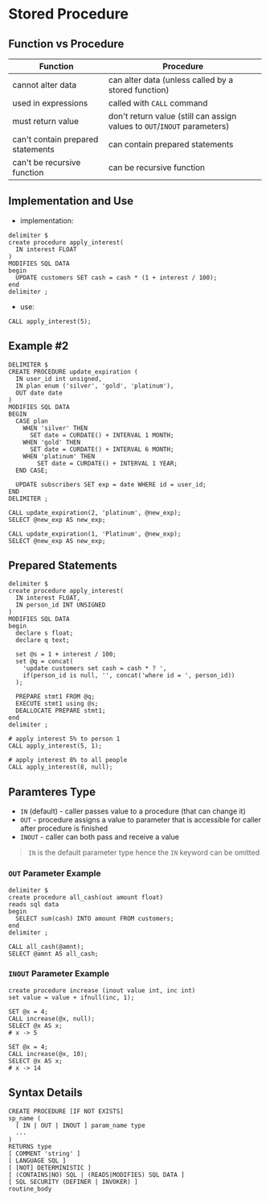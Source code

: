 # Stored Procedure

## Function vs Procedure

| Function | Procedure |
|--|--|
| cannot alter data | can alter data (unless called by a stored function) |
| used in expressions | called with `CALL` command |
| must return value | don't return value (still can assign values to `OUT`/`INOUT` parameters) |
| can't contain prepared statements | can contain prepared statements |
| can't be recursive function | can be recursive function |

## Implementation and Use

* implementation:

```
delimiter $
create procedure apply_interest(
  IN interest FLOAT
)
MODIFIES SQL DATA
begin
  UPDATE customers SET cash = cash * (1 + interest / 100);
end
delimiter ;
```

* use:

```
CALL apply_interest(5);
```

## Example #2

```
DELIMITER $
CREATE PROCEDURE update_expiration (
  IN user_id int unsigned,
  IN plan enum ('silver', 'gold', 'platinum'),
  OUT date date
)
MODIFIES SQL DATA
BEGIN
  CASE plan
    WHEN 'silver' THEN
      SET date = CURDATE() + INTERVAL 1 MONTH;
    WHEN 'gold' THEN
      SET date = CURDATE() + INTERVAL 6 MONTH;
    WHEN 'platinum' THEN
        SET date = CURDATE() + INTERVAL 1 YEAR;
  END CASE;

  UPDATE subscribers SET exp = date WHERE id = user_id;
END
DELIMITER ;
```

```
CALL update_expiration(2, 'platinum', @new_exp);
SELECT @new_exp AS new_exp;

CALL update_expiration(1, 'Platinum', @new_exp);
SELECT @new_exp AS new_exp;
```

## Prepared Statements

```
delimiter $
create procedure apply_interest(
  IN interest FLOAT,
  IN person_id INT UNSIGNED
)
MODIFIES SQL DATA
begin
  declare s float;
  declare q text;

  set @s = 1 + interest / 100;
  set @q = concat(
    'update customers set cash = cash * ? ',
    if(person_id is null, '', concat('where id = ', person_id))
  );

  PREPARE stmt1 FROM @q;
  EXECUTE stmt1 using @s;
  DEALLOCATE PREPARE stmt1;
end
delimiter ;
```

```
# apply interest 5% to person 1
CALL apply_interest(5, 1);

# apply interest 8% to all people
CALL apply_interest(8, null);
```

## Paramteres Type

* `IN` (default) - caller passes value to a procedure (that can change it)
* `OUT` - procedure assigns a value to parameter that is accessible for caller after procedure is finished
* `INOUT` - caller can both pass and receive a value

> `IN` is the default parameter type hence the `IN` keyword can be omitted

### `OUT` Parameter Example

```
delimiter $
create procedure all_cash(out amount float)
reads sql data
begin
  SELECT sum(cash) INTO amount FROM customers;
end
delimiter ;
```

```
CALL all_cash(@amnt);
SELECT @amnt AS all_cash;
```

### `INOUT` Parameter Example

```
create procedure increase (inout value int, inc int)
set value = value + ifnull(inc, 1);
```

```
SET @x = 4;
CALL increase(@x, null);
SELECT @x AS x;
# x -> 5

SET @x = 4;
CALL increase(@x, 10);
SELECT @x AS x;
# x -> 14
```

## Syntax Details

```
CREATE PROCEDURE [IF NOT EXISTS]
sp_name (
  [ IN | OUT | INOUT ] param_name type
  ...
)
RETURNS type
[ COMMENT 'string' ]
[ LANGUAGE SQL ]
[ [NOT] DETERMINISTIC ]
[ (CONTAINS|NO) SQL | (READS|MODIFIES) SQL DATA ]
[ SQL SECURITY (DEFINER | INVOKER) ]
routine_body
```